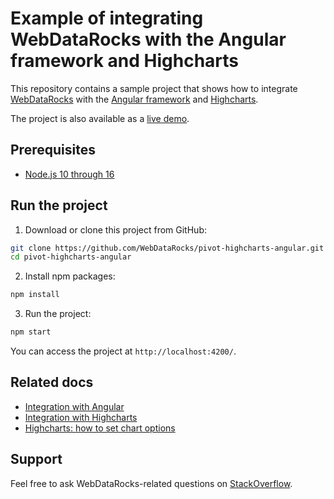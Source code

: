 # Example of integrating WebDataRocks with the Angular framework and Highcharts

This repository contains a sample project that shows how to integrate [WebDataRocks](https://www.webdatarocks.com/) with the [Angular framework](https://angular.io/) and [Highcharts](https://www.highcharts.com/).

The project is also available as a [live demo](https://codesandbox.io/s/qko3pl0mxw).

## Prerequisites

- [Node.js 10 through 16](https://nodejs.org/en/)


## Run the project
1. Download or clone this project from GitHub:
```bash
git clone https://github.com/WebDataRocks/pivot-highcharts-angular.git
cd pivot-highcharts-angular
```
2. Install npm packages:
```bash
npm install
```
3. Run the project:
```bash
npm start
```

You can access the project at `http://localhost:4200/`.

## Related docs

* [Integration with Angular](https://www.webdatarocks.com/doc/integration-with-angular/)
* [Integration with Highcharts](https://www.webdatarocks.com/doc/integration-with-highcharts/)
* [Highcharts: how to set chart options](https://www.highcharts.com/docs/getting-started/how-to-set-options)

## Support
Feel free to ask WebDataRocks-related questions on [StackOverflow](https://stackoverflow.com/questions/tagged/webdatarocks).
